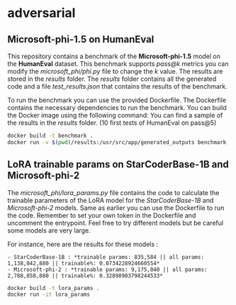 # adversarial



## Microsoft-phi-1.5 on HumanEval

This repository contains a benchmark of the **Microsoft-phi-1.5** model on the **HumanEval** dataset.
This benchmark supports *pass@k* metrics you can modify the *microsoft_phi/phi.py* file to change the *k* value.
The results are stored in the *results* folder. The *results* folder contains all the generated code and a file *test_results.json* that contains the results of the benchmark.

To run the benchmark you can use the provided Dockerfile. The Dockerfile contains the necessary dependencies to run the benchmark. You can build the Docker image using the following command:
You can find a sample of the results in the *results* folder. (10 first tests of HumanEval on pass@5)

```bash
docker build -t benchmark .
docker run -v $(pwd)/results:/usr/src/app/generated_outputs benchmark
```

## LoRA trainable params on StarCoderBase-1B and Microsoft-phi-2

The *microsoft_phi/lora_params.py* file contains the code to calculate the trainable parameters of the LoRA model for the *StarCoderBase-1B* and *Microsoft-phi-2* models.
Same as earlier you can use the Dockerfile to run the code. Remember to set your own token in the Dockerfile and uncomment the entrypoint.
Feel free to try different models but be careful some models are very large.


For instance, here are the results for these models :

    - StarCoderBase-1B : *trainable params: 835,584 || all params: 1,138,042,880 || trainable%: 0.0734228924660554*
	- Microsoft-phi-2 : *trainable params: 9,175,040 || all params: 2,788,858,880 || trainable%: 0.32898903798244533*

```bash
docker build -t lora_params .
docker run -it lora_params
```


